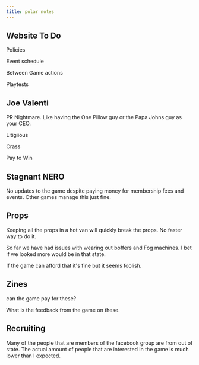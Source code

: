 ```yaml
---
title: polar notes
---
```


## Website To Do

Policies

Event schedule 

Between Game actions

Playtests

## Joe Valenti

PR Nightmare. Like having the One Pillow guy or the Papa Johns guy as your CEO.

Litigiious

Crass

Pay to Win

## Stagnant NERO

No updates to the game despite paying money for membership fees and events. Other games manage this just fine.



## Props

Keeping all the props in a hot van will quickly break the props. No faster way to do it.

So far we have had issues with wearing out boffers and Fog machines. I bet if we looked more would be in that state. 

If the game can afford that it's fine but it seems foolish.

## Zines

can the game pay for these?

What is the feedback from the game on these.

## Recruiting

Many of the people that are members of the facebook group are from out of state. The actual amount of people that are interested in the game is much lower than I expected. 



